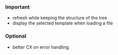### Important

- refresh while keeping the structure of the tree
- display the selected template when loading a file

### Optional

- better CX on error handling
